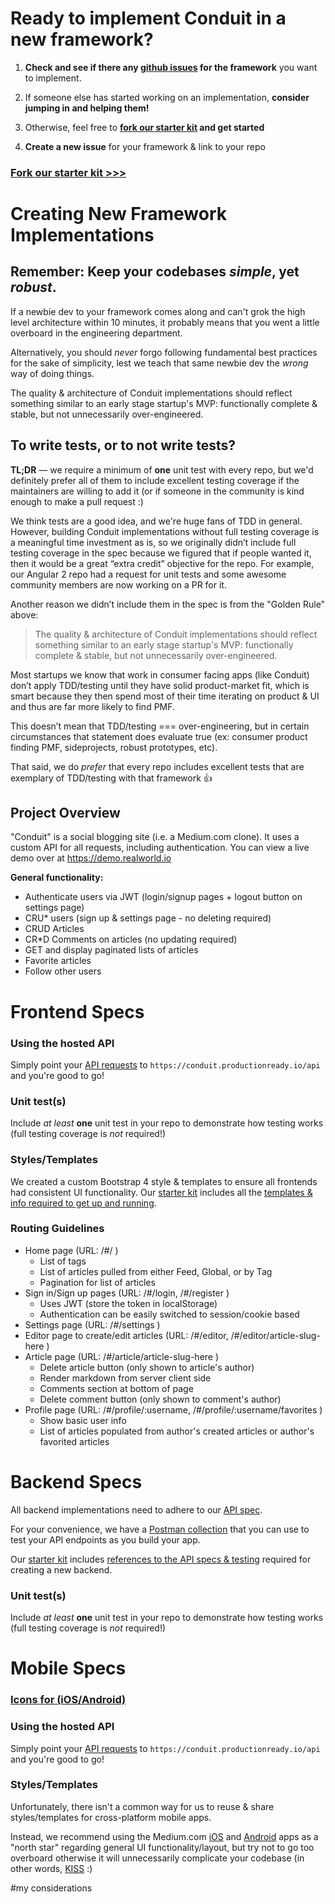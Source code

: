# Ready to implement Conduit in a new framework?

1. **Check and see if there any [github issues](https://github.com/gothinkster/realworld/issues) for the framework** you want to implement.

2. If someone else has started working on an implementation, **consider jumping in and helping them!**

3. Otherwise, feel free to **[fork our starter kit](https://github.com/gothinkster/realworld-starter-kit) and get started**

4. **Create a new issue** for your framework & link to your repo


### [Fork our starter kit >>>](https://github.com/gothinkster/realworld-starter-kit)


# Creating New Framework Implementations

## Remember: Keep your codebases _simple_, yet _robust_.

If a newbie dev to your framework comes along and can't grok the high level architecture within 10 minutes, it probably means that you went a little overboard in the engineering department.

Alternatively, you should _never_ forgo following fundamental best practices for the sake of simplicity, lest we teach that same newbie dev the _wrong_ way of doing things.

The quality & architecture of Conduit implementations should reflect something similar to an early stage startup's MVP: functionally complete & stable, but not unnecessarily over-engineered.

## To write tests, or to not write tests?

**TL;DR** — we require a minimum of **one** unit test with every repo, but we'd definitely prefer all of them to include excellent testing coverage if the maintainers are willing to add it (or if someone in the community is kind enough to make a pull request :)

We think tests are a good idea, and we're huge fans of TDD in general. However, building Conduit implementations without full testing coverage is a meaningful time investment as is, so we originally didn’t include full testing coverage in the spec because we figured that if people wanted it, then it would be a great “extra credit” objective for the repo. For example, our Angular 2 repo had a request for unit tests and some awesome community members are now working on a PR for it.

Another reason we didn’t include them in the spec is from the "Golden Rule" above:

> The quality & architecture of Conduit implementations should reflect something similar to an early stage startup's MVP: functionally complete & stable, but not unnecessarily over-engineered.

Most startups we know that work in consumer facing apps (like Conduit) don’t apply TDD/testing until they have solid product-market fit, which is smart because they then spend most of their time iterating on product & UI and thus are far more likely to find PMF.

This doesn’t mean that TDD/testing === over-engineering, but in certain circumstances that statement does evaluate true (ex: consumer product finding PMF, sideprojects, robust prototypes, etc).

That said, we do _prefer_ that every repo includes excellent tests that are exemplary of TDD/testing with that framework 👍



## Project Overview

"Conduit" is a social blogging site (i.e. a Medium.com clone). It uses a custom API for all requests, including authentication. You can view a live demo over at https://demo.realworld.io

**General functionality:**

- Authenticate users via JWT (login/signup pages + logout button on settings page)
- CRU* users (sign up & settings page - no deleting required)
- CRUD Articles
- CR*D Comments on articles (no updating required)
- GET and display paginated lists of articles
- Favorite articles
- Follow other users


# Frontend Specs

### Using the hosted API

Simply point your [API requests](../api/) to `https://conduit.productionready.io/api` and you're good to go!

### Unit test(s)

Include _at least_ **one** unit test in your repo to demonstrate how testing works (full testing coverage is _not_ required!)

### Styles/Templates

We created a custom Bootstrap 4 style & templates to ensure all frontends had consistent UI functionality. Our [starter kit](https://github.com/gothinkster/realworld-starter-kit) includes all the [templates & info required to get up and running](https://github.com/gothinkster/realworld-starter-kit/blob/master/FRONTEND_INSTRUCTIONS.md). 

### Routing Guidelines

- Home page (URL: /#/ )
    - List of tags
    - List of articles pulled from either Feed, Global, or by Tag
    - Pagination for list of articles
- Sign in/Sign up pages (URL: /#/login, /#/register )
    - Uses JWT (store the token in localStorage)
    - Authentication can be easily switched to session/cookie based
- Settings page (URL: /#/settings )
- Editor page to create/edit articles (URL: /#/editor, /#/editor/article-slug-here )
- Article page (URL: /#/article/article-slug-here )
    - Delete article button (only shown to article's author)
    - Render markdown from server client side
    - Comments section at bottom of page
    - Delete comment button (only shown to comment's author)
- Profile page (URL: /#/profile/:username, /#/profile/:username/favorites )
    - Show basic user info
    - List of articles populated from author's created articles or author's favorited articles


# Backend Specs

All backend implementations need to adhere to our [API spec](https://github.com/gothinkster/realworld/tree/master/api).

For your convenience, we have a [Postman collection](https://github.com/gothinkster/realworld/blob/master/api/Conduit.postman_collection.json) that you can use to test your API endpoints as you build your app.

Our [starter kit](https://github.com/gothinkster/realworld-starter-kit) includes [references to the API specs & testing](https://github.com/gothinkster/realworld-starter-kit/blob/master/BACKEND_INSTRUCTIONS.md) required for creating a new backend.

### Unit test(s)

Include _at least_ **one** unit test in your repo to demonstrate how testing works (full testing coverage is _not_ required!)




# Mobile Specs

### [Icons for (iOS/Android)](https://github.com/gothinkster/realworld/tree/master/spec/mobile_icons)

### Using the hosted API

Simply point your [API requests](../api/) to `https://conduit.productionready.io/api` and you're good to go!

### Styles/Templates

Unfortunately, there isn't a common way for us to reuse & share styles/templates for cross-platform mobile apps.

Instead, we recommend using the Medium.com [iOS](https://itunes.apple.com/us/app/medium/id828256236?mt=8) and [Android](https://play.google.com/store/apps/details?id=com.medium.reader&hl=en) apps as a "north star" regarding general UI functionality/layout, but try not to go too overboard otherwise it will unnecessarily complicate your codebase (in other words, [KISS](https://en.wikipedia.org/wiki/KISS_principle) :)


#my considerations